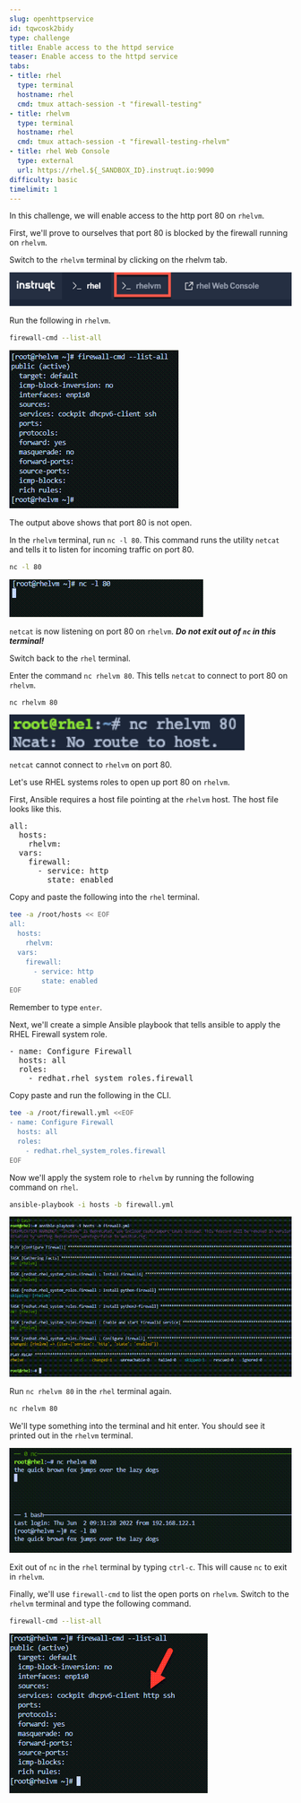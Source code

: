 ```yaml
---
slug: openhttpservice
id: tqwcosk2bidy
type: challenge
title: Enable access to the httpd service
teaser: Enable access to the httpd service
tabs:
- title: rhel
  type: terminal
  hostname: rhel
  cmd: tmux attach-session -t "firewall-testing"
- title: rhelvm
  type: terminal
  hostname: rhel
  cmd: tmux attach-session -t "firewall-testing-rhelvm"
- title: rhel Web Console
  type: external
  url: https://rhel.${_SANDBOX_ID}.instruqt.io:9090
difficulty: basic
timelimit: 1
---
```

In this challenge, we will enable access to the http port 80 on `rhelvm`.

First, we'll prove to ourselves that port 80 is blocked by the firewall running on `rhelvm`.

Switch to the `rhelvm` terminal by clicking on the rhelvm tab.

![rhelvm tab](../assets/rhelvm-tab.png)

Run the following in `rhelvm`.

```bash
firewall-cmd --list-all
```

![fwcmdno80](../assets/fwcmdno80.png)

The output above shows that port 80 is not open.

In the `rhelvm` terminal, run `nc -l 80`. This command runs the utility `netcat` and tells it to listen for incoming traffic on port 80.

```bash
nc -l 80
```

![nclistening](../assets/nclistening.png)

`netcat` is now listening on port 80 on `rhelvm`. __***Do not exit out of `nc` in this terminal!***__

Switch back to the `rhel` terminal.

Enter the command `nc rhelvm 80`. This tells `netcat` to connect to port 80 on `rhelvm`.

```bash
nc rhelvm 80
```

![noroute](../assets/no-route.png)

`netcat` cannot connect to `rhelvm` on port 80.

Let's use RHEL systems roles to open up port 80 on `rhelvm`.

First, Ansible requires a host file pointing at the `rhelvm` host. The host file looks like this.

<pre>
all:
  hosts:
    rhelvm:
  vars:
    firewall:
      - service: http
        state: enabled
</pre>

Copy and paste the following into the `rhel` terminal.

```bash
tee -a /root/hosts << EOF
all:
  hosts:
    rhelvm:
  vars:
    firewall:
      - service: http
        state: enabled
EOF
```

Remember to type `enter`.

Next, we'll create a simple Ansible playbook that tells ansible to apply the RHEL Firewall system role.

<pre>
- name: Configure Firewall
  hosts: all
  roles:
    - redhat.rhel_system_roles.firewall
</pre>

Copy paste and run the following in the CLI.

```bash
tee -a /root/firewall.yml <<EOF
- name: Configure Firewall
  hosts: all
  roles:
    - redhat.rhel_system_roles.firewall
EOF
```

Now we'll apply the system role to `rhelvm` by running the following command on `rhel`.

```bash
ansible-playbook -i hosts -b firewall.yml
```

![applysystemrole](../assets/applysystemrole.png)

Run `nc rhelvm 80` in the `rhel` terminal again.

```bash
nc rhelvm 80
```

We'll type something into the terminal and hit enter. You should see it printed out in the `rhelvm` terminal.

![ncresult80](../assets/ncport80.png)

Exit out of `nc` in the `rhel` terminal by typing `ctrl-c`. This will cause `nc` to exit in `rhelvm`.

Finally, we'll use `firewall-cmd` to list the open ports on `rhelvm`. Switch to the `rhelvm` terminal and type the following command.

```bash
firewall-cmd --list-all
```

![fwcmdlistall80](../assets/fwcmdlistall80.png)
